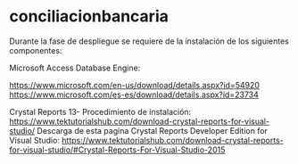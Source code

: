 # conciliacionbancaria
Durante la fase de despliegue se requiere de la instalación de los siguientes componentes:

Microsoft Access Database Engine:

https://www.microsoft.com/en-us/download/details.aspx?id=54920
https://www.microsoft.com/es-es/download/details.aspx?id=23734


Crystal Reports 13-
Procedimiento de instalación:
https://www.tektutorialshub.com/download-crystal-reports-for-visual-studio/
Descarga de esta pagina Crystal Reports Developer Edition for Visual Studio:
https://www.tektutorialshub.com/download-crystal-reports-for-visual-studio/#Crystal-Reports-For-Visual-Studio-2015
